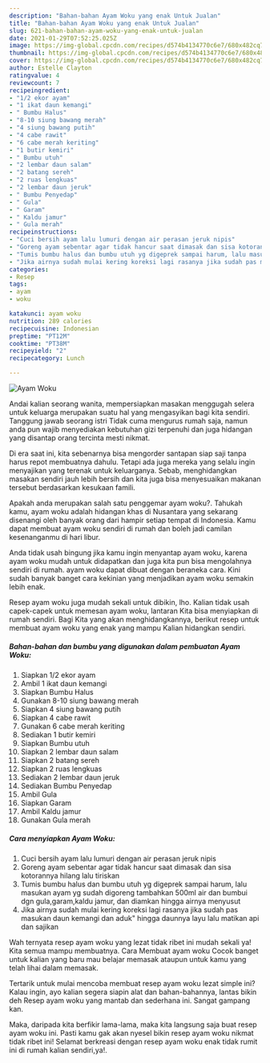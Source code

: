 ```yaml
---
description: "Bahan-bahan Ayam Woku yang enak Untuk Jualan"
title: "Bahan-bahan Ayam Woku yang enak Untuk Jualan"
slug: 621-bahan-bahan-ayam-woku-yang-enak-untuk-jualan
date: 2021-01-29T07:52:25.025Z
image: https://img-global.cpcdn.com/recipes/d574b4134770c6e7/680x482cq70/ayam-woku-foto-resep-utama.jpg
thumbnail: https://img-global.cpcdn.com/recipes/d574b4134770c6e7/680x482cq70/ayam-woku-foto-resep-utama.jpg
cover: https://img-global.cpcdn.com/recipes/d574b4134770c6e7/680x482cq70/ayam-woku-foto-resep-utama.jpg
author: Estelle Clayton
ratingvalue: 4
reviewcount: 7
recipeingredient:
- "1/2 ekor ayam"
- "1 ikat daun kemangi"
- " Bumbu Halus"
- "8-10 siung bawang merah"
- "4 siung bawang putih"
- "4 cabe rawit"
- "6 cabe merah keriting"
- "1 butir kemiri"
- " Bumbu utuh"
- "2 lembar daun salam"
- "2 batang sereh"
- "2 ruas lengkuas"
- "2 lembar daun jeruk"
- " Bumbu Penyedap"
- " Gula"
- " Garam"
- " Kaldu jamur"
- " Gula merah"
recipeinstructions:
- "Cuci bersih ayam lalu lumuri dengan air perasan jeruk nipis"
- "Goreng ayam sebentar agar tidak hancur saat dimasak dan sisa kotorannya hilang lalu tiriskan"
- "Tumis bumbu halus dan bumbu utuh yg digeprek sampai harum, lalu masukan ayam yg sudah digoreng tambahkan 500ml air dan bumbui dgn gula,garam,kaldu jamur, dan diamkan hingga airnya menyusut"
- "Jika airnya sudah mulai kering koreksi lagi rasanya jika sudah pas masukan daun kemangi dan aduk&#34; hingga daunnya layu lalu matikan api dan sajikan"
categories:
- Resep
tags:
- ayam
- woku

katakunci: ayam woku 
nutrition: 289 calories
recipecuisine: Indonesian
preptime: "PT12M"
cooktime: "PT38M"
recipeyield: "2"
recipecategory: Lunch

---
```



![Ayam Woku](https://img-global.cpcdn.com/recipes/d574b4134770c6e7/680x482cq70/ayam-woku-foto-resep-utama.jpg)

Andai kalian seorang wanita, mempersiapkan masakan menggugah selera untuk keluarga merupakan suatu hal yang mengasyikan bagi kita sendiri. Tanggung jawab seorang istri Tidak cuma mengurus rumah saja, namun anda pun wajib menyediakan kebutuhan gizi terpenuhi dan juga hidangan yang disantap orang tercinta mesti nikmat.

Di era  saat ini, kita sebenarnya bisa mengorder santapan siap saji tanpa harus repot membuatnya dahulu. Tetapi ada juga mereka yang selalu ingin menyajikan yang terenak untuk keluarganya. Sebab, menghidangkan masakan sendiri jauh lebih bersih dan kita juga bisa menyesuaikan makanan tersebut berdasarkan kesukaan famili. 



Apakah anda merupakan salah satu penggemar ayam woku?. Tahukah kamu, ayam woku adalah hidangan khas di Nusantara yang sekarang disenangi oleh banyak orang dari hampir setiap tempat di Indonesia. Kamu dapat membuat ayam woku sendiri di rumah dan boleh jadi camilan kesenanganmu di hari libur.

Anda tidak usah bingung jika kamu ingin menyantap ayam woku, karena ayam woku mudah untuk didapatkan dan juga kita pun bisa mengolahnya sendiri di rumah. ayam woku dapat dibuat dengan beraneka cara. Kini sudah banyak banget cara kekinian yang menjadikan ayam woku semakin lebih enak.

Resep ayam woku juga mudah sekali untuk dibikin, lho. Kalian tidak usah capek-capek untuk memesan ayam woku, lantaran Kita bisa menyiapkan di rumah sendiri. Bagi Kita yang akan menghidangkannya, berikut resep untuk membuat ayam woku yang enak yang mampu Kalian hidangkan sendiri.

<!--inarticleads1-->

##### Bahan-bahan dan bumbu yang digunakan dalam pembuatan Ayam Woku:

1. Siapkan 1/2 ekor ayam
1. Ambil 1 ikat daun kemangi
1. Siapkan  Bumbu Halus
1. Gunakan 8-10 siung bawang merah
1. Siapkan 4 siung bawang putih
1. Siapkan 4 cabe rawit
1. Gunakan 6 cabe merah keriting
1. Sediakan 1 butir kemiri
1. Siapkan  Bumbu utuh
1. Siapkan 2 lembar daun salam
1. Siapkan 2 batang sereh
1. Siapkan 2 ruas lengkuas
1. Sediakan 2 lembar daun jeruk
1. Sediakan  Bumbu Penyedap
1. Ambil  Gula
1. Siapkan  Garam
1. Ambil  Kaldu jamur
1. Gunakan  Gula merah




<!--inarticleads2-->

##### Cara menyiapkan Ayam Woku:

1. Cuci bersih ayam lalu lumuri dengan air perasan jeruk nipis
1. Goreng ayam sebentar agar tidak hancur saat dimasak dan sisa kotorannya hilang lalu tiriskan
1. Tumis bumbu halus dan bumbu utuh yg digeprek sampai harum, lalu masukan ayam yg sudah digoreng tambahkan 500ml air dan bumbui dgn gula,garam,kaldu jamur, dan diamkan hingga airnya menyusut
1. Jika airnya sudah mulai kering koreksi lagi rasanya jika sudah pas masukan daun kemangi dan aduk&#34; hingga daunnya layu lalu matikan api dan sajikan




Wah ternyata resep ayam woku yang lezat tidak ribet ini mudah sekali ya! Kita semua mampu membuatnya. Cara Membuat ayam woku Cocok banget untuk kalian yang baru mau belajar memasak ataupun untuk kamu yang telah lihai dalam memasak.

Tertarik untuk mulai mencoba membuat resep ayam woku lezat simple ini? Kalau ingin, ayo kalian segera siapin alat dan bahan-bahannya, lantas bikin deh Resep ayam woku yang mantab dan sederhana ini. Sangat gampang kan. 

Maka, daripada kita berfikir lama-lama, maka kita langsung saja buat resep ayam woku ini. Pasti kamu gak akan nyesel bikin resep ayam woku nikmat tidak ribet ini! Selamat berkreasi dengan resep ayam woku enak tidak rumit ini di rumah kalian sendiri,ya!.

